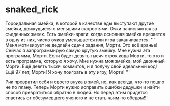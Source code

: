 # snaked_rick
Тороидальная змейка, в которой в качестве еды выступают другие змейки, движущиеся с меньшими скоростями.
Очки начисляются за съеденных змеек. Есть змейки-враги: когда основная змейка врезается в одну из них, число очков уменьшается или игра заканчивается.
'''
Меня мотивирует не дедлайн сдачи задания, Морти. Это всё вранье! Сейчас я запрограммирую самую крутую змейку. Мне нужна эта программа, Морти. Если будет девять тысяч строк кода Морти, то это и есть программа, которую я хочу. Мне нужна моя змейка, мой двоичный Морти. Ещё девять тысяч коммитов, и я получу свой идеальный код! Ещё 97 лет, Морти! Я хочу поиграть в эту игру, Морти!
'''

Рик превратил себя и своего внука в змей, но, как всегда, что-то пошло не по плану. Теперь Морти нужно исправить ошибки дедушки и найти способ превратиться обратно в людей. Но перед этим придется спастись от обезумевшего ученого и не стать чьим-то обедом!!!
